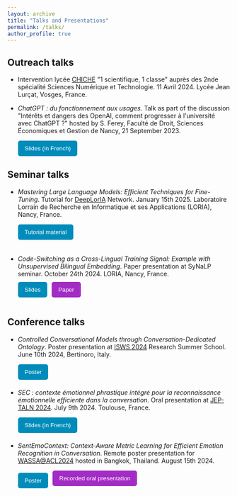 ```yaml
---
layout: archive
title: "Talks and Presentations"
permalink: /talks/
author_profile: true
---
```


<style>
    form button {
        background-color: #008CBA; /* Green background color */
        color: white; /* White text color */
        padding: 10px 15px; /* Padding inside the button */
        border: none; /* No border */
        border-radius: 5px; /* Rounded corners */
        cursor: pointer; /* Cursor style on hover */
    }

    /* Style for the second button */
    form:nth-child(2) button {
        background-color: #A32CC4; /* Blue background color */
    }
</style>

## Outreach talks

- Intervention lycée [CHICHE](https://chiche-snt.fr/) "1 scientifique, 1 classe" auprès des 2nde spécialité Sciences Numérique et Technologie. 11 Avril 2024. Lycée Jean Lurçat, Vosges, France. 
  
- _ChatGPT : du fonctionnement aux usages._ Talk as part of the discussion "Intérêts et dangers des OpenAI, comment progresser à l'université avec ChatGPT ?" hosted by S. Ferey, Faculté de Droit, Sciences Économiques et Gestion de Nancy, 21 September 2023.  
    <td>
        <nobr>
    <form style="float: none; width=150px; margin-right: 10px; margin-bottom: 20px; margin-top: 5px" action="https://drive.google.com/file/d/19kZ_4UT4ei-NLnZlEwnvWbfP2nGsgAXz/view?usp=drive_link
    " method="get" target="_blank"><button type="submit">Slides (in French)</button></form>    
        </nobr>
    </td> 

## Seminar talks

- _Mastering Large Language Models: Efficient Techniques for Fine-Tuning_. Tutorial for [DeepLorIA](https://deeploria.netlify.app/) Network. January 15th 2025. Laboratoire Lorrain de Recherche en Informatique et ses Applications (LORIA), Nancy, France.  
    <td>
        <nobr>
    <form style="float: none; width=150px; margin-right: 10px; margin-bottom: 20px; margin-top: 5px" action="https://github.com/B-Gendron/tutorial-deeploria" method="get" target="_blank"><button type="submit">Tutorial material</button></form>    
        </nobr>
    </td>

- <div style="display: flex; flex-direction: column">
    <p style="margin-bottom: 10px;">
        <i>Code-Switching as a Cross-Lingual Training Signal: Example with Unsupervised Bilingual Embedding</i>.  
        Paper presentation at SyNaLP seminar. October 24th 2024. LORIA, Nancy, France.
    </p>
    <div style="display: flex; gap: 10px; margin-left: 0px;">
        <form action="https://github.com/B-Gendron/coswitchmap/tree/main" method="get" target="_blank">
            <button type="submit">Slides</button>
        </form>
        <form action="https://b-gendron.github.io/publications/publications-2/" method="get" target="_blank">
            <button type="submit">Paper</button>
        </form>
    </div>
  </div>


## Conference talks

- _Controlled Conversational Models through Conversation-Dedicated Ontology_. Poster presentation at [ISWS 2024](https://2024.semanticwebschool.org/) Research Summer School. June 10th 2024, Bertinoro, Italy.  
    <td>
        <nobr>
    <form style="float: none; width=150px; margin-right: 10px; margin-bottom: 20px; margin-top: 5px" action="https://github.com/B-Gendron/isws-poster" method="get" target="_blank"><button type="submit">Poster</button></form>  
        </nobr>
    </td>  


- _SEC : contexte émotionnel phrastique intégré pour la reconnaissance émotionnelle efficiente dans la conversation_. Oral presentation at [JEP-TALN 2024](https://jep-taln2024.sciencesconf.org/resource/page/id/4). July 9th 2024. Toulouse, France.  
    <td>
        <nobr>
    <form style="float: none; width=150px; margin-right: 10px; margin-bottom: 20px; margin-top: 5px" action="https://github.com/B-Gendron/taln-sec" method="get" target="_blank"><button type="submit">Slides (in French)</button></form>  
        </nobr>
    </td>  



- _SentEmoContext: Context-Aware Metric Learning for Efficient Emotion Recognition in Conversation_. Remote poster presentation for [WASSA@ACL2024](https://workshop-wassa.github.io/) hosted in Bangkok, Thailand. August 15th 2024. 
    <td>
        <nobr>
    <form style="float: left; width=150px; margin-right: 10px; margin-top: 5px" action="https://github.com/B-Gendron/wassa-poster/tree/main" method="get" target="_blank"><button type="submit">Poster</button></form><form style="float: none; width=150px; margin-right: 10px; margin-bottom: 20px; margin-top: 5px" action="https://underline.io/lecture/104199-sec-context-aware-metric-learning-for-efficient-emotion-recognition-in-conversation" method="get" target="_blank"><button type="submit">Recorded oral presentation</button></form>  
        </nobr>
    </td>  